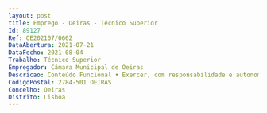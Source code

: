 ```yaml
--- 
layout: post
title: Emprego - Oeiras - Técnico Superior
Id: 89127
Ref: OE202107/0662
DataAbertura: 2021-07-21
DataFecho: 2021-08-04
Trabalho: Técnico Superior
Empregador: Câmara Municipal de Oeiras
Descricao: Conteúdo Funcional • Exercer, com responsabilidade e autonomia técnica, as funções consultivas,de estudo, planeamento, programação, avaliação e de aplicação de métodos eprocessos de natureza técnica e ou científica inerentes à área de gestão dainformação • Avaliar e organizar a documentação de fundos públicos e privados cominteresse administrativo, probatório e cultural • Descrever documentação • Apoiar o utilizador, orientando na pesquisa de informação • Promover ações de difusão do espólio • Executar outras atividades de apoio geral ou especializado nas áreas deatuação comuns, instrumentais e operativas dos órgãos e serviços.Perfil profissional • Orientação para o serviço público • Análise da informação e sentido crítico • Iniciativa e autonomia • Otimização de recursos • Trabalho em equipa e cooperação.Fatores Preferenciais • Experiência na utilização da ISAD(G) • Experiência na utilização de sistemas de gestão documental • Experiência em avaliação de documentos e informação • Conhecimento e experiência na utilização da “Lista Consolidada para aclassificação e avaliação da informação pública”.
CodigoPostal: 2784-501 OEIRAS
Concelho: Oeiras
Distrito: Lisboa
--- 
```

